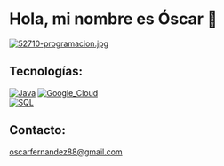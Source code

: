 # Hola, mi nombre es Óscar 👋

[![52710-programacion.jpg](https://i.postimg.cc/TP9yVsTf/52710-programacion.jpg)](https://postimg.cc/v14HM31N)

  

## Tecnologías:
[![Java](https://img.shields.io/badge/Java-007396?style=for-the-badge&logo=java&logoColor=white&labelColor=101010)]()
[![Google_Cloud](https://img.shields.io/badge/Google_Cloud-4285F4?style=for-the-badge&logo=googlecloud&logoColor=white&labelColor=101010)]()
</br>
[![SQL](https://img.shields.io/badge/MySQL-4479A1?style=for-the-badge&logo=mysql&logoColor=white&labelColor=101010)]()
</br>




## Contacto:
oscarfernandez88@gmail.com
